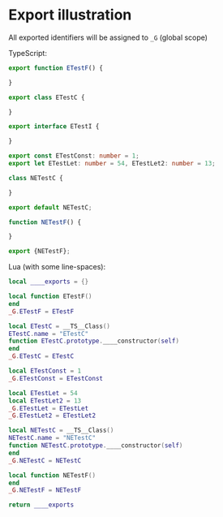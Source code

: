 # Export illustration

All exported identifiers will be assigned to `_G` (global scope)

TypeScript:
```typescript
export function ETestF() {

}

export class ETestC {

}

export interface ETestI {

}

export const ETestConst: number = 1;
export let ETestLet: number = 54, ETestLet2: number = 13;

class NETestC {

}

export default NETestC;

function NETestF() {

}

export {NETestF};
```

Lua (with some line-spaces):
```lua
local ____exports = {}

local function ETestF()
end
_G.ETestF = ETestF

local ETestC = __TS__Class()
ETestC.name = "ETestC"
function ETestC.prototype.____constructor(self)
end
_G.ETestC = ETestC

local ETestConst = 1
_G.ETestConst = ETestConst

local ETestLet = 54
local ETestLet2 = 13
_G.ETestLet = ETestLet
_G.ETestLet2 = ETestLet2

local NETestC = __TS__Class()
NETestC.name = "NETestC"
function NETestC.prototype.____constructor(self)
end
_G.NETestC = NETestC

local function NETestF()
end
_G.NETestF = NETestF

return ____exports
```
